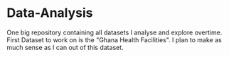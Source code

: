 # Data-Analysis
One big repository containing all datasets I analyse and explore overtime.
First Dataset to work on is the "Ghana Health Facilities". I plan to make as much sense as I can out of this dataset.
